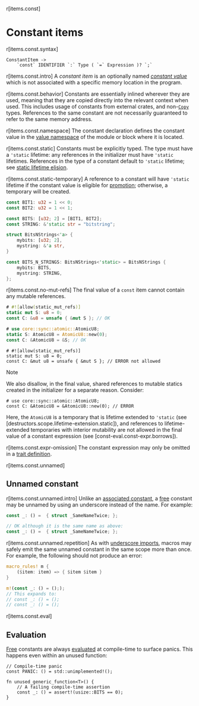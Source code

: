 r[items.const]
# Constant items

r[items.const.syntax]
```grammar,items
ConstantItem ->
    `const` IDENTIFIER `:` Type ( `=` Expression )? `;`
```

r[items.const.intro]
A *constant item* is an optionally named _[constant value]_ which is not associated
with a specific memory location in the program.

r[items.const.behavior]
Constants are essentially inlined wherever they are used, meaning that they are copied directly into the relevant
context when used. This includes usage of constants from external crates, and
non-[`Copy`] types. References to the same constant are not necessarily
guaranteed to refer to the same memory address.

r[items.const.namespace]
The constant declaration defines the constant value in the [value namespace] of the module or block where it is located.

r[items.const.static]
Constants must be explicitly typed. The type must have a `'static` lifetime: any
references in the initializer must have `'static` lifetimes. References
in the type of a constant default to `'static` lifetime; see [static lifetime
elision].

r[items.const.static-temporary]
A reference to a constant will have `'static` lifetime if the constant value is eligible for
[promotion]; otherwise, a temporary will be created.

```rust
const BIT1: u32 = 1 << 0;
const BIT2: u32 = 1 << 1;

const BITS: [u32; 2] = [BIT1, BIT2];
const STRING: &'static str = "bitstring";

struct BitsNStrings<'a> {
    mybits: [u32; 2],
    mystring: &'a str,
}

const BITS_N_STRINGS: BitsNStrings<'static> = BitsNStrings {
    mybits: BITS,
    mystring: STRING,
};
```

r[items.const.no-mut-refs]
The final value of a `const` item cannot contain any mutable references.

```rust
# #![allow(static_mut_refs)]
static mut S: u8 = 0;
const C: &u8 = unsafe { &mut S }; // OK
```

```rust
# use core::sync::atomic::AtomicU8;
static S: AtomicU8 = AtomicU8::new(0);
const C: &AtomicU8 = &S; // OK
```

```rust,compile_fail,E0080
# #![allow(static_mut_refs)]
static mut S: u8 = 0;
const C: &mut u8 = unsafe { &mut S }; // ERROR not allowed
```

> [!NOTE]
> We also disallow, in the final value, shared references to mutable statics created in the initializer for a separate reason. Consider:
>
> ```rust,compile_fail,E0492
> # use core::sync::atomic::AtomicU8;
> const C: &AtomicU8 = &AtomicU8::new(0); // ERROR
> ```
>
> Here, the `AtomicU8` is a temporary that is lifetime extended to `'static` (see [destructors.scope.lifetime-extension.static]), and references to lifetime-extended temporaries with interior mutability are not allowed in the final value of a constant expression (see [const-eval.const-expr.borrows]).

r[items.const.expr-omission]
The constant expression may only be omitted in a [trait definition].

r[items.const.unnamed]
## Unnamed constant

r[items.const.unnamed.intro]
Unlike an [associated constant], a [free] constant may be unnamed by using
an underscore instead of the name. For example:

```rust
const _: () =  { struct _SameNameTwice; };

// OK although it is the same name as above:
const _: () =  { struct _SameNameTwice; };
```

r[items.const.unnamed.repetition]
As with [underscore imports], macros may safely emit the same unnamed constant in
the same scope more than once. For example, the following should not produce an error:

```rust
macro_rules! m {
    ($item: item) => { $item $item }
}

m!(const _: () = (););
// This expands to:
// const _: () = ();
// const _: () = ();
```

r[items.const.eval]
## Evaluation

[Free][free] constants are always [evaluated][const_eval] at compile-time to surface
panics. This happens even within an unused function:

```rust,compile_fail
// Compile-time panic
const PANIC: () = std::unimplemented!();

fn unused_generic_function<T>() {
    // A failing compile-time assertion
    const _: () = assert!(usize::BITS == 0);
}
```

[const_eval]: ../const_eval.md
[associated constant]: ../items/associated-items.md#associated-constants
[constant value]: ../const_eval.md#constant-expressions
[free]: ../glossary.md#free-item
[static lifetime elision]: ../lifetime-elision.md#const-and-static-elision
[trait definition]: traits.md
[underscore imports]: use-declarations.md#underscore-imports
[`Copy`]: ../special-types-and-traits.md#copy
[value namespace]: ../names/namespaces.md
[promotion]: ../destructors.md#constant-promotion
